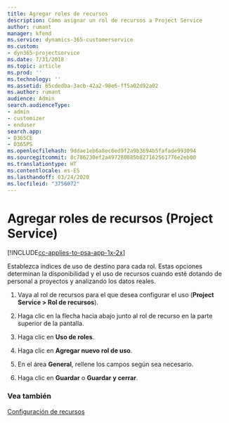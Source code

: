 ```yaml
---
title: Agregar roles de recursos
description: Cómo asignar un rol de recursos a Project Service
author: rumant
manager: kfend
ms.service: dynamics-365-customerservice
ms.custom:
- dyn365-projectservice
ms.date: 7/31/2018
ms.topic: article
ms.prod: ''
ms.technology: ''
ms.assetid: 65cdedba-3acb-42a2-98e6-ff5a02d92a02
ms.author: rumant
audience: Admin
search.audienceType:
- admin
- customizer
- enduser
search.app:
- D365CE
- D365PS
ms.openlocfilehash: 9ddae1eb6a8ec6ed9f2a9b3694b5fafade993094
ms.sourcegitcommit: 8c786230ef2a497280885b827162561776e2eb00
ms.translationtype: HT
ms.contentlocale: es-ES
ms.lasthandoff: 03/24/2020
ms.locfileid: "3756072"
---
```

# <a name="add-resource-roles-project-service"></a>Agregar roles de recursos (Project Service)

[!INCLUDE[cc-applies-to-psa-app-1x-2x](../includes/cc-applies-to-psa-app-1x-2x.md)]

Establezca índices de uso de destino para cada rol. Estas opciones determinan la disponibilidad y el uso de recursos cuando esté dotando de personal a proyectos y analizando los datos reales.  
  
1.  Vaya al rol de recursos para el que desea configurar el uso (**Project Service > Rol de recursos**).  
  
2.  Haga clic en la flecha hacia abajo junto al rol de recurso en la parte superior de la pantalla.  
  
3.  Haga clic en **Uso de roles**.  
  
4.  Haga clic en **Agregar nuevo rol de uso**.  
  
5.  En el área **General**, rellene los campos según sea necesario.  
  
6.  Haga clic en **Guardar** o **Guardar y cerrar**.  
  
### <a name="see-also"></a>Vea también  
 [Configuración de recursos](../project-service/set-up-resources.md)
